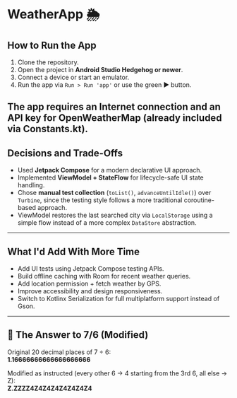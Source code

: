 # WeatherApp 🌦

## How to Run the App

1. Clone the repository.
2. Open the project in **Android Studio Hedgehog or newer**.
3. Connect a device or start an emulator.
4. Run the app via `Run > Run 'app'` or use the green ▶️ button.

The app requires an Internet connection and an API key for OpenWeatherMap (already included via Constants.kt).
---

## Decisions and Trade-Offs

- Used **Jetpack Compose** for a modern declarative UI approach.
- Implemented **ViewModel + StateFlow** for lifecycle-safe UI state handling.
- Chose **manual test collection** (`toList()`, `advanceUntilIdle()`) over `Turbine`, since the testing style follows a more traditional coroutine-based approach.
- ViewModel restores the last searched city via `LocalStorage` using a simple flow instead of a more complex `DataStore` abstraction.

---

## What I'd Add With More Time

- Add UI tests using Jetpack Compose testing APIs.
- Build offline caching with Room for recent weather queries.
- Add location permission + fetch weather by GPS.
- Improve accessibility and design responsiveness.
- Switch to Kotlinx Serialization for full multiplatform support instead of Gson.

---

## 🧪 The Answer to 7/6 (Modified)

Original 20 decimal places of 7 ÷ 6:  
**1.16666666666666666666**

Modified as instructed (every other 6 → 4 starting from the 3rd 6, all else → Z):  
**Z.ZZZZ4Z4Z4Z4Z4Z4Z4Z4**

